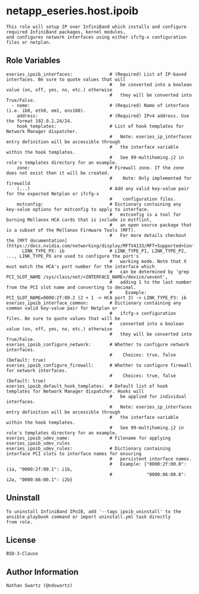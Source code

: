 # netapp_eseries.host.ipoib
    This role will setup IP over InfiniBand which installs and configure required InfiniBand packages, kernel modules,
    and configures network interfaces using either ifcfg-x configuration files or netplan.

## Role Variables
    eseries_ipoib_interfaces:              # (Required) List of IP-based interfaces. Be sure to quote values that will
                                           #   be converted into a boolean value (on, off, yes, no, etc.) otherwise
                                           #   they will be converted into True/False.
      - name:                              # (Required) Name of interface (i.e. ib0, eth0, em1, ens160).
        address:                           # (Required) IPv4 address. Use the format 192.0.2.24/24.
        hook_templates:                    # List of hook templates for Network Manager dispatcher.
                                           #   Note: eseries_ip_interfaces entry definition will be accessible through
                                           #   the interface variable within the hook templates.
                                           #   See 99-multihoming.j2 in role's templates directory for an example.
        zone:                              # Firewall zone. If the zone does not exist then it will be created.
                                           #    Note: Only implemented for firewalld
        (...)                              # Add any valid key-value pair for the expected Netplan or ifcfg-x
                                           #    configuration files.
        mstconfig:                         # Dictionary containing any key-value options for mstconfig to apply to interface.
                                           #   mstconfig is a tool for burning Mellanox HCA cards that is include in mstflint,
                                           #   an open source package that is a subset of the Mellanox Firmware Tools (MFT).
                                           #   For more details checkout the [MFT documentation](https://docs.nvidia.com/networking/display/MFTV4133/MFT+Supported+Configurations+and+Parameters)
          LINK_TYPE_PX: ib                 # LINK_TYPE_P1, LINK_TYPE_P2, ..., LINK_TYPE_PX are used to configure the port's
                                           #   working mode. Note that X must match the HCA's port number for the interface which
                                           #   can be determined by 'grep PCI_SLOT_NAME /sys/class/net/<INTERFACE_NAME>/device/uevent',
                                           #   adding 1 to the last number from the PCI slot name and converting to decimal.
                                           #     Example: PCI_SLOT_NAME=0000:2f:00.2 (2 + 1 -> HCA port 3) -> LINK_TYPE_P3: ib
    eseries_ipoib_interface_common:        # Dictionary containing any common valid key-value pair for Netplan or
                                           #   ifcfg-x configuration files. Be sure to quote values that will be
                                           #   converted into a boolean value (on, off, yes, no, etc.) otherwise
                                           #   they will be converted into True/False.
    eseries_ipoib_configure_network:       # Whether to configure network interfaces.
                                           #    Choices: true, false (Default: true)
    eseries_ipoib_configure_firewall:      # Whether to configure firewall for network interfaces.
                                           #    Choices: true, false (Default: true)
    eseries_ipoib_default_hook_templates:  # Default list of hook templates for Network Manager dispatcher. Hooks will
                                           #   be applied for individual interfaces.
                                           #   Note: eseries_ip_interfaces entry definition will be accessible through
                                           #   the interface variable within the hook templates.
                                           #   See 99-multihoming.j2 in role's templates directory for an example.
    eseries_ipoib_udev_name:               # Filename for applying eseries_ipoib_udev_rules
    eseries_ipoib_udev_rules:              # Dictionary containing interface PCI slots to interface names for ensuring
                                           #   persistent interface names.
                                           #   Example: {"0000:2f:00.0": i1a, "0000:2f:00.1": i1b,
                                           #             "0000:86:00.0": i2a, "0000:86:00.1": i2b}

## Uninstall
    To uninstall InfiniBand IPoIB, add '--tags ipoib_uninstall' to the ansible-playbook command or import uninstall.yml task directly
    from role.

## License
    BSD-3-Clause

## Author Information
    Nathan Swartz (@ndswartz)
